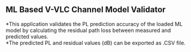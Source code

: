 ## ML Based V-VLC Channel Model Validator
*This application validates the PL prediction accuracy of the loaded ML model by calculating the residual path loss between measured and predicted values.\
*The predicted PL and residual values (dB) can be exported as .CSV file.  
